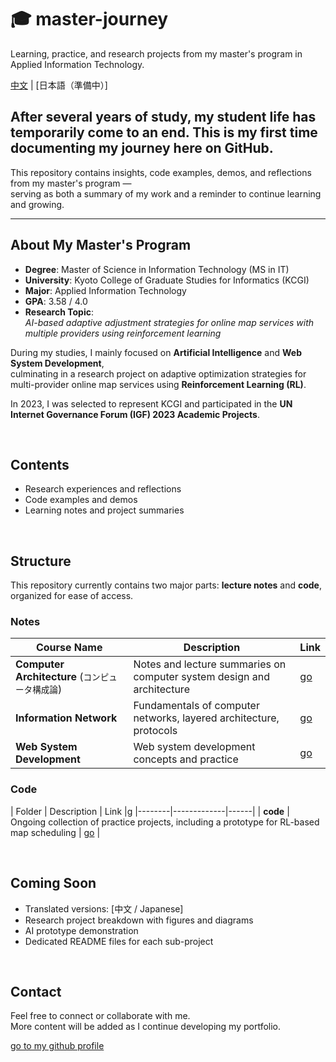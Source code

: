 # 🎓 master-journey

Learning, practice, and research projects from my master's program in Applied Information Technology.

[中文](./READMEzh.md) | [日本語（準備中）]

<h2></h2>

## After several years of study, my student life has temporarily come to an end.  This is my first time documenting my journey here on GitHub.

This repository contains insights, code examples, demos, and reflections from my master's program —  
serving as both a summary of my work and a reminder to continue learning and growing.

---

##  About My Master's Program

- **Degree**: Master of Science in Information Technology (MS in IT)  
- **University**: Kyoto College of Graduate Studies for Informatics (KCGI)  
- **Major**: Applied Information Technology  
- **GPA**: 3.58 / 4.0  
- **Research Topic**:  
  *AI-based adaptive adjustment strategies for online map services with multiple providers using reinforcement learning*

During my studies, I mainly focused on **Artificial Intelligence** and **Web System Development**,  
culminating in a research project on adaptive optimization strategies for multi-provider online map services using **Reinforcement Learning (RL)**.

In 2023, I was selected to represent KCGI and participated in the **UN Internet Governance Forum (IGF) 2023 Academic Projects**.

<br>

## Contents

- Research experiences and reflections  
- Code examples and demos  
- Learning notes and project summaries  

<br>

## Structure

This repository currently contains two major parts: **lecture notes** and **code**, organized for ease of access.

###  Notes

| Course Name | Description | Link |
|-------------|-------------|------|
| **Computer Architecture** (`コンピュータ構成論`) | Notes and lecture summaries on computer system design and architecture | [go](https://github.com/brcheungdev/master-journey/tree/main/notes/Computer%20Architecture%EF%BC%88%E3%82%B3%E3%83%B3%E3%83%94%E3%83%A5%E3%83%BC%E3%82%BF%E6%A7%8B%E6%88%90%E8%AB%96%EF%BC%89) |
| **Information Network** | Fundamentals of computer networks, layered architecture, protocols | [go](https://github.com/brcheungdev/master-journey/tree/main/notes/Information%20Network) |
| **Web System Development** | Web system development concepts and practice | [go](https://github.com/brcheungdev/master-journey/tree/main/notes/Web%20system%20development) |


###  Code

| Folder | Description | Link |g
|--------|-------------|------|
| **code** | Ongoing collection of practice projects, including a prototype for RL-based map scheduling | [go](./code/) |

<br>

##  Coming Soon

-  Translated versions: [中文 / Japanese]  
-  Research project breakdown with figures and diagrams  
-  AI prototype demonstration  
-  Dedicated README files for each sub-project  

<br>
<h2></h2>

##  Contact

Feel free to connect or collaborate with me.  
More content will be added as I continue developing my portfolio.

<p>
  <a href="https://github.com/brcheungdev">go to my github profile</a>
</p>
